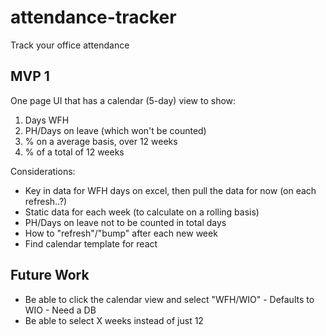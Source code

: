 # attendance-tracker
Track your office attendance

## MVP 1
One page UI that has a calendar (5-day) view to show:
1. Days WFH
2. PH/Days on leave (which won't be counted)
3. % on a average basis, over 12 weeks
4. % of a total of 12 weeks

Considerations:
- Key in data for WFH days on excel, then pull the data for now (on each refresh..?)
- Static data for each week (to calculate on a rolling basis)
- PH/Days on leave not to be counted in total days
- How to "refresh"/"bump" after each new week
- Find calendar template for react

## Future Work
- Be able to click the calendar view and select "WFH/WIO" - Defaults to WIO - Need a DB
- Be able to select X weeks instead of just 12

